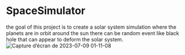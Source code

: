 # SpaceSimulator
the goal of this project is to create a solar system simulation where the planets are in orbit around the sun there can be random event like black hole that can appear to deform the solar system.![Capture d’écran de 2023-07-09 01-11-08](https://github.com/Charlless22/SpaceSimulator/assets/91090132/60d1bf77-dd32-4cae-97a7-a537a4925a8b)
